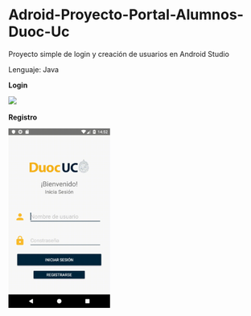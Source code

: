 # Adroid-Proyecto-Portal-Alumnos-Duoc-Uc

Proyecto simple de login y creación de usuarios en Android Studio 

Lenguaje: Java

<b> Login
  
<img src="Demo-gif/1.gif" width="40%" />


<b> Registro
  
<img src="Demo-gif/2.gif" width="40%" />
